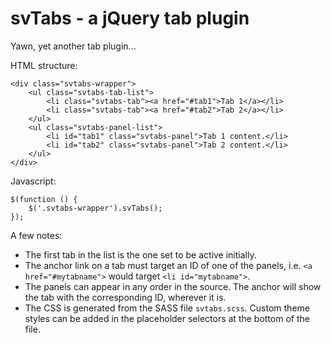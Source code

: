 
svTabs - a jQuery tab plugin
=================================================

Yawn, yet another tab plugin...

HTML structure:

	<div class="svtabs-wrapper">
		<ul class="svtabs-tab-list">
			<li class="svtabs-tab"><a href="#tab1">Tab 1</a></li>
			<li class="svtabs-tab"><a href="#tab2">Tab 2</a></li>
		</ul>
		<ul class="svtabs-panel-list">
			<li id="tab1" class="svtabs-panel">Tab 1 content.</li>
			<li id="tab2" class="svtabs-panel">Tab 2 content.</li>
		</ul>
	</div>

Javascript:

	$(function () {
		$('.svtabs-wrapper').svTabs();
	});

A few notes:

- The first tab in the list is the one set to be active initially.
- The anchor link on a tab must target an ID of one of the panels, i.e. `<a href="#mytabname">` would target `<li id="mytabname">`.
- The panels can appear in any order in the source. The anchor will show the tab with the corresponding ID, wherever it is.
- The CSS is generated from the SASS file `svtabs.scss`. Custom theme styles can be added in the placeholder selectors at the bottom of the file.
